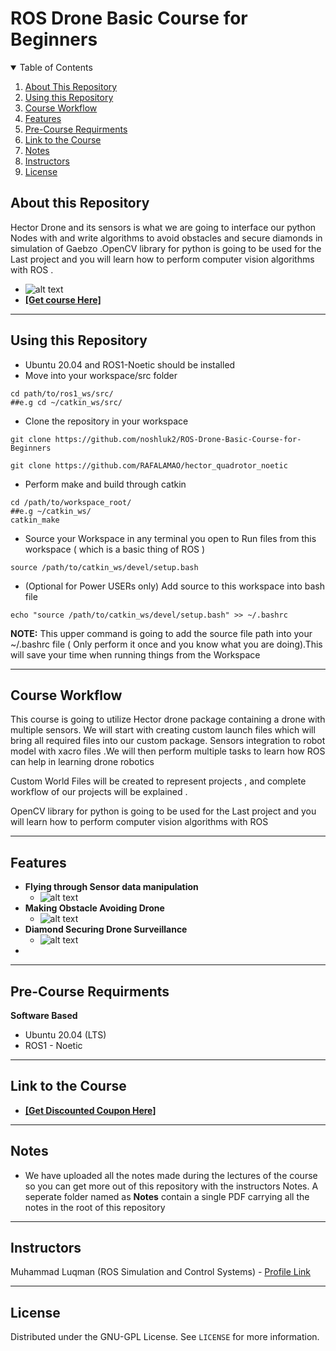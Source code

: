 # ROS Drone Basic Course for Beginners
<details open="open">
  <summary>Table of Contents</summary>
  <ol>
    <li><a href="#About-this-Repository">About This Repository</a></li>
    <li><a href="#Using-this-Repository">Using this Repository</a></li>
    <li><a href="#Course-Workflow">Course Workflow</a></li>
    <li><a href="#Features">Features</a></li>
    <li><a href="#Pre-Course-Requirments">Pre-Course Requirments</a></li>
    <li><a href="#Link-to-the-Course">Link to the Course</a></li>
    <li><a href="#Notes">Notes</a></li>
    <li><a href="#Instructors">Instructors</a></li>
    <li><a href="#License">License</a></li>
  </ol>
</details>

## About this Repository
Hector Drone and  its sensors is what we are going to interface our python Nodes with and write algorithms to avoid obstacles and secure diamonds in simulation of Gaebzo .OpenCV library for python is going to be used for the Last project and you will learn how to perform computer vision algorithms with ROS .

- ![alt text](https://github.com/noshluk2/ROS-Drone-Basic-Course-for-Beginners/blob/master/Images/drone.png)
- **[[Get course Here]](https://www.udemy.com/course/robotics-with-ros-autonomous-drone-with-path-planning-slam/?couponCode=APRIL_END)**
----
## Using this Repository
* Ubuntu 20.04 and ROS1-Noetic should be installed 
* Move into your workspace/src folder
 ```
 cd path/to/ros1_ws/src/
##e.g cd ~/catkin_ws/src/
  ```
* Clone the repository in your workspace
```
git clone https://github.com/noshluk2/ROS-Drone-Basic-Course-for-Beginners
```
```
git clone https://github.com/RAFALAMAO/hector_quadrotor_noetic
```


* Perform make and build through catkin
 ```
 cd /path/to/workspace_root/
 ##e.g ~/catkin_ws/
 catkin_make
 ```
 
* Source your Workspace in any terminal you open to Run files from this workspace ( which is a basic thing of ROS )
```
source /path/to/catkin_ws/devel/setup.bash
```
- (Optional for Power USERs only) Add source to this workspace into bash file
 ```
echo "source /path/to/catkin_ws/devel/setup.bash" >> ~/.bashrc
 ```
  **NOTE:** This upper command is going to add the source file path into your ~/.bashrc file ( Only perform it once and you know what you are doing).This will save your time when running things from the Workspace

----
## Course Workflow
This course is going to utilize Hector drone package containing a drone with multiple sensors. We will start with creating custom launch files which will bring all required files into our custom package. Sensors integration to robot model with xacro files .We will then perform multiple tasks to learn how ROS can help in learning drone robotics

Custom World Files will be created to represent projects , and complete workflow of our projects will be explained .

OpenCV library for python is going to be used for the Last project and you will learn how to perform computer vision algorithms with ROS 


---
## Features
* **Flying through Sensor data manipulation** 
  -  ![alt text](https://github.com/noshluk2/ROS-Drone-Basic-Course-for-Beginners/blob/master/Images/hector_drone.gif)
* **Making Obstacle Avoiding Drone** 
  -  ![alt text](https://github.com/noshluk2/ROS-Drone-Basic-Course-for-Beginners/blob/master/Images/obstacle_avoiding.gif)
* **Diamond Securing Drone Surveillance** 
  -  ![alt text](https://github.com/noshluk2/ROS-Drone-Basic-Course-for-Beginners/blob/master/Images/diamond_secure.gif)
* 


----
## Pre-Course Requirments 

**Software Based**
* Ubuntu 20.04 (LTS)
* ROS1 - Noetic
---
## Link to the Course

- **[[Get Discounted Coupon Here]](https://www.udemy.com/course/robotics-with-ros-autonomous-drone-with-path-planning-slam/?couponCode=APRIL_END)**

----
## Notes

- We have uploaded all the notes made during the lectures of the course so you can get more out of this repository with the instructors Notes. A seperate folder named as **Notes** contain a single PDF carrying all the notes in the root of this repository
----

## Instructors

Muhammad Luqman (ROS Simulation and Control Systems) - [Profile Link](https://www.linkedin.com/in/muhammad-luqman-9b227a11b/)  

----
## License

Distributed under the GNU-GPL License. See `LICENSE` for more information.


